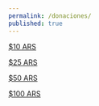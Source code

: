 ```yaml
---
permalink: /donaciones/
published: true
---
```

<a mp-mode="dftl" href="https://www.mercadopago.com/mla/checkout/start?pref_id=86473927-7064d3d2-f641-4ce5-b814-cf2de968e4f7" name="MP-payButton" class='blue-ar-l-ov-arall'>$10 ARS</a>

<script type="text/javascript">

(function(){function $MPC_load(){window.$MPC_loaded !== true && (function(){var s = document.createElement("script");s.type = "text/javascript";s.async = true;s.src = document.location.protocol+"//secure.mlstatic.com/mptools/render.js";var x = document.getElementsByTagName('script')[0];x.parentNode.insertBefore(s, x);window.$MPC_loaded = true;})();}window.$MPC_loaded !== true ? (window.attachEvent ?window.attachEvent('onload', $MPC_load) : window.addEventListener('load', $MPC_load, false)) : null;})();

</script>

<a mp-mode="dftl" href="https://www.mercadopago.com/mla/checkout/start?pref_id=86473927-a6b4f75c-c1ea-46fc-8257-bd8aad467fdf" name="MP-payButton" class='blue-ar-l-ov-arall'>$25 ARS</a>
<script type="text/javascript">
(function(){function $MPC_load(){window.$MPC_loaded !== true && (function(){var s = document.createElement("script");s.type = "text/javascript";s.async = true;s.src = document.location.protocol+"//secure.mlstatic.com/mptools/render.js";var x = document.getElementsByTagName('script')[0];x.parentNode.insertBefore(s, x);window.$MPC_loaded = true;})();}window.$MPC_loaded !== true ? (window.attachEvent ?window.attachEvent('onload', $MPC_load) : window.addEventListener('load', $MPC_load, false)) : null;})();
</script>

<a mp-mode="dftl" href="https://www.mercadopago.com/mla/checkout/start?pref_id=86473927-b5fc71e9-f094-413e-8ca3-34b15fba4b76" name="MP-payButton" class='blue-ar-l-ov-arall'>$50 ARS</a>
<script type="text/javascript">
(function(){function $MPC_load(){window.$MPC_loaded !== true && (function(){var s = document.createElement("script");s.type = "text/javascript";s.async = true;s.src = document.location.protocol+"//secure.mlstatic.com/mptools/render.js";var x = document.getElementsByTagName('script')[0];x.parentNode.insertBefore(s, x);window.$MPC_loaded = true;})();}window.$MPC_loaded !== true ? (window.attachEvent ?window.attachEvent('onload', $MPC_load) : window.addEventListener('load', $MPC_load, false)) : null;})();
</script>

<a mp-mode="dftl" href="https://www.mercadopago.com/mla/checkout/start?pref_id=86473927-58d1ecea-23ab-47d9-be9d-fa8740cec244" name="MP-payButton" class='blue-ar-l-ov-arall'>$100 ARS</a>
<script type="text/javascript">
(function(){function $MPC_load(){window.$MPC_loaded !== true && (function(){var s = document.createElement("script");s.type = "text/javascript";s.async = true;s.src = document.location.protocol+"//secure.mlstatic.com/mptools/render.js";var x = document.getElementsByTagName('script')[0];x.parentNode.insertBefore(s, x);window.$MPC_loaded = true;})();}window.$MPC_loaded !== true ? (window.attachEvent ?window.attachEvent('onload', $MPC_load) : window.addEventListener('load', $MPC_load, false)) : null;})();
</script>